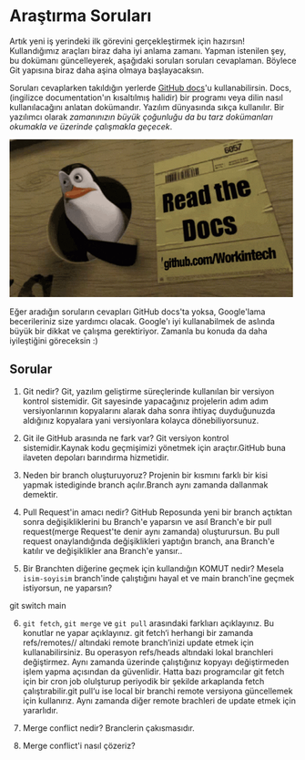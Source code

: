 # Araştırma Soruları

Artık yeni iş yerindeki ilk görevini gerçekleştirmek için hazırsın! Kullandığımız araçları biraz daha iyi anlama zamanı. Yapman istenilen şey, bu dokümanı güncelleyerek, aşağıdaki soruları soruları cevaplaman. Böylece Git yapısına biraz daha aşina olmaya başlayacaksın.

Soruları cevaplarken takıldığın yerlerde [GitHub docs](https://docs.github.com/en)'u kullanabilirsin. Docs, (ingilizce documentation'ın kısaltılmış halidir) bir programı veya dilin nasıl kullanılacağını anlatan dokümandır. Yazılım dünyasında sıkça kullanılır. Bir yazılımcı olarak _zamanınızın büyük çoğunluğu da bu tarz dokümanları okumakla ve üzerinde çalışmakla geçecek_.

![READ THE DOCS](https://github.com/Workintech/FSWeb-S1G1-Projesi-Web-Development-Projesi-icin-Git/blob/main/read-the-docs-wit.gif?raw=true)

Eğer aradığın soruların cevapları GitHub docs'ta yoksa, Google'lama becerileriniz size yardımcı olacak. Google'ı iyi kullanabilmek de aslında büyük bir dikkat ve çalışma gerektiriyor. Zamanla bu konuda da daha iyileştiğini göreceksin :)

## Sorular

1. Git nedir?
Git, yazılım geliştirme süreçlerinde kullanılan bir versiyon kontrol sistemidir. Git sayesinde yapacağınız projelerin adım adım versiyonlarının kopyalarını alarak daha sonra ihtiyaç duyduğunuzda aldığınız kopyalara yani versiyonlara kolayca dönebiliyorsunuz.

2. Git ile GitHub arasında ne fark var?
Git versiyon kontrol sistemidir.Kaynak kodu geçmişimizi yönetmek için araçtır.GitHub buna ilaveten depoları barındırma hizmetidir.
3. Neden bir branch oluşturuyoruz?
Projenin bir kısmını farklı bir kisi yapmak istediginde branch açılır.Branch aynı zamanda dallanmak demektir.
4. Pull Request'in amacı nedir?
GitHub Reposunda yeni bir branch açtıktan sonra değişikliklerini bu Branch'e yaparsın ve asıl Branch'e bir pull request(merge Request'te denir aynı zamanda) oluşturursun. Bu pull request onaylandığında değişiklikleri yaptığın branch, ana Branch'e katılır ve değişiklikler ana Branch'e yansır..

5. Bir Branchten diğerine geçmek için kullandığın KOMUT nedir? Mesela `isim-soyisim` branch'inde çalıştığını hayal et ve main branch'ine geçmek istiyorsun, ne yaparsın?

git switch main

6. `git fetch`, `git merge` ve `git pull` arasındaki farklıarı açıklayınız. Bu konutlar ne yapar açıklayınız.
git fetch‘i herhangi bir zamanda refs/remotes/<remote>/ altındaki remote branch’inizi update etmek için kullanabilirsiniz. Bu operasyon refs/heads altındaki lokal branchleri değiştirmez. Aynı zamanda üzerinde çalıştığınız kopyayı değiştirmeden işlem yapma açısından da güvenlidir. Hatta bazı programcılar git fetch için bir cron job olulşturup periyodik bir şekilde arkaplanda fetch çalıştırabilir.git pull‘u ise local bir branchi remote versiyona güncellemek için kullanırız. Aynı zamanda diğer remote brachleri de update etmek için yararlıdır.

7. Merge conflict nedir?
Branclerin çakısmasıdır.
8. Merge conflict'i nasıl çözeriz?

